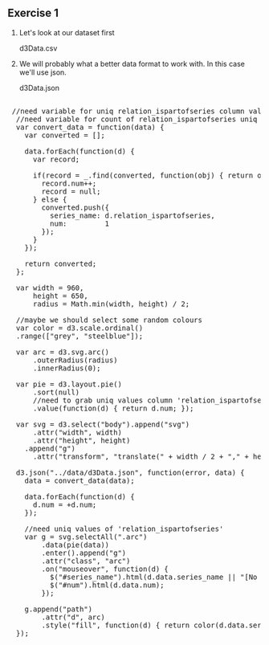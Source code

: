 ## Exercise 1

1. Let's look at our dataset first

    d3Data.csv

2. We will probably what a better data format to work with. In this case we'll use json.

    d3Data.json


<pre>

 //need variable for uniq relation_ispartofseries column values
  //need variable for count of relation_ispartofseries uniq column values
  var convert_data = function(data) {
    var converted = [];

    data.forEach(function(d) {
      var record;

      if(record = _.find(converted, function(obj) { return obj.series_name == d.relation_ispartofseries })) {
        record.num++;
        record = null;
      } else {
        converted.push({
          series_name: d.relation_ispartofseries,
          num:         1
        });
      }
    });

    return converted;
  };

  var width = 960,
      height = 650,
      radius = Math.min(width, height) / 2;

  //maybe we should select some random colours
  var color = d3.scale.ordinal()
  .range(["grey", "steelblue"]);

  var arc = d3.svg.arc()
      .outerRadius(radius)
      .innerRadius(0);

  var pie = d3.layout.pie()
      .sort(null)
      //need to grab uniq values column 'relation_ispartofseries', then count
      .value(function(d) { return d.num; });

  var svg = d3.select("body").append("svg")
      .attr("width", width)
      .attr("height", height)
    .append("g")
      .attr("transform", "translate(" + width / 2 + "," + height / 2 + ")");

  d3.json("../data/d3Data.json", function(error, data) {
    data = convert_data(data);

    data.forEach(function(d) {
      d.num = +d.num;
    });

    //need uniq values of 'relation_ispartofseries'
    var g = svg.selectAll(".arc")
        .data(pie(data))
        .enter().append("g")
        .attr("class", "arc")
        .on("mouseover", function(d) {
          $("#series_name").html(d.data.series_name || "[No series name]");
          $("#num").html(d.data.num);
        });

    g.append("path")
        .attr("d", arc)
        .style("fill", function(d) { return color(d.data.series_name); });
  });
  
</pre>

